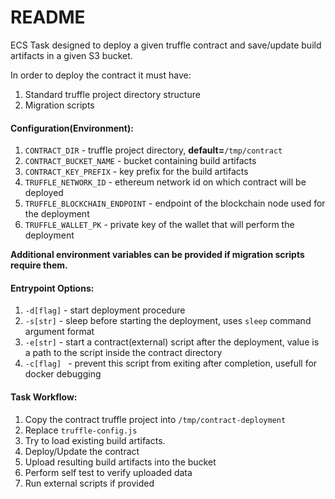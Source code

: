 # README

ECS Task designed to deploy a given truffle contract and save/update build artifacts in a given S3
bucket.

In order to deploy the contract it must have:

1. Standard truffle project directory structure
1. Migration scripts

#### Configuration(Environment):

1. `CONTRACT_DIR` - truffle project directory, **default=**`/tmp/contract`
1. `CONTRACT_BUCKET_NAME` - bucket containing build artifacts
1. `CONTRACT_KEY_PREFIX` - key prefix for the build artifacts
1. `TRUFFLE_NETWORK_ID` - ethereum network id on which contract will be deployed
1. `TRUFFLE_BLOCKCHAIN_ENDPOINT` - endpoint of the blockchain node used for the deployment
1. `TRUFFLE_WALLET_PK` - private key of the wallet that will perform the deployment

**Additional environment variables can be provided if migration scripts require them.**

#### Entrypoint Options:

1. `-d[flag]` - start deployment procedure
1. `-s[str]` - sleep before starting the deployment, uses `sleep` command argument format
1. `-e[str]` - start a contract(external) script after the deployment, value is a path to the script
   inside the contract directory
1. `-c[flag] ` - prevent this script from exiting after completion, usefull for docker debugging

#### Task Workflow:

1. Copy the contract truffle project into `/tmp/contract-deployment`
1. Replace `truffle-config.js`
1. Try to load existing build artifacts.
1. Deploy/Update the contract
1. Upload resulting build artifacts into the bucket
1. Perform self test to verify uploaded data
1. Run external scripts if provided

